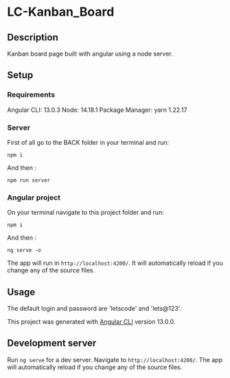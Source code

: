 # LC-Kanban_Board

## Description  

Kanban board page built with angular using a node server.



## Setup
### Requirements
  Angular CLI: 13.0.3
  Node: 14.18.1
  Package Manager: yarn 1.22.17
  
### Server

  First of all go to the BACK folder in your terminal and run:
  
  ```
  npm i
  ```
  And then :
  ```
  npm run server
  ```

### Angular project
  On your terminal navigate to this project folder and run: 
  ```
  npm i
  ```
  And then :
  ```
  ng serve -o
  ```
  The app will run in `http://localhost:4200/`. It will automatically reload if you change any of the source files.
  
## Usage

The default login and password are 'letscode' and 'lets@123'. 


This project was generated with [Angular CLI](https://github.com/angular/angular-cli) version 13.0.0.

## Development server

Run `ng serve` for a dev server. Navigate to `http://localhost:4200/`. The app will automatically reload if you change any of the source files.
